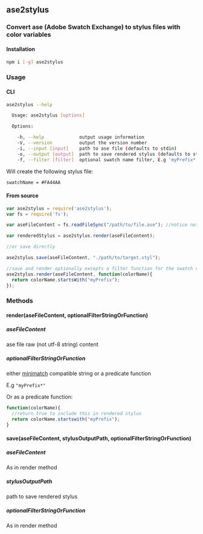 ## ase2stylus

### Convert ase (Adobe Swatch Exchange) to stylus files with color variables

#### Installation

```bash
npm i [-g] ase2stylus
```

### Usage

#### CLI

```bash
ase2stylus --help

  Usage: ase2stylus [options]

  Options:

    -h, --help             output usage information
    -V, --version          output the version number
    -i, --input [input]    path to ase file (defaults to stdin)
    -o, --output [output]  path to save rendered stylus (defaults to stout)
    -f, --filter [filter]  optional swatch name filter, E.g 'myPrefix*' (minimatch)
```

Will create the following stylus file:

```stylus
swatchName = #FA44AA
```

#### From source

```javascript
var ase2stylus = require('ase2stylus');
var fs = require('fs');

var aseFileContent = fs.readFileSync("/path/to/file.ase"); //notice not utf-8, raw

var renderedStylus = ase2stylus.render(aseFileContent);

//or save directly

ase2stylus.save(aseFileContent, "./path/to/target.styl");

//save and render optionally excepts a filter function for the swatch name
ase2stylus.render(aseFileContent, function(colorName){
  return colorName.startsWith("myPrefix");
});
```

### Methods

#### render(aseFileContent, optionalFilterStringOrFunction)

##### aseFileContent
ase file raw (not utf-8 string) content

##### optionalFilterStringOrFunction
either [minimatch](https://www.npmjs.org/package/minimatch) compatible string or a predicate function

E.g ```"myPrefix*"```

Or as a predicate function:

```javascript
function(colorName){
  //return true to include this in rendered stylus
  return colorName.startswith("myPrefix");
}
```

#### save(aseFileContent, stylusOutputPath, optionalFilterStringOrFunction)

##### aseFileContent

As in render method

##### stylusOutputPath

path to save rendered stylus

##### optionalFilterStringOrFunction

As in render method
